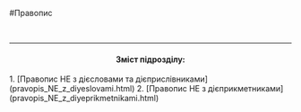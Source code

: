#Правопис


<br>
<hr>
<center><h4>Зміст підрозділу:</h4></center>
	1. [Правопис НЕ з дiєcловами та дiєприслiвниками](pravopis_NE_z_diyeslovami.html)
	2. [Правопис НЕ з дiєприкметниками](pravopis_NE_z_diyeprikmetnikami.html)